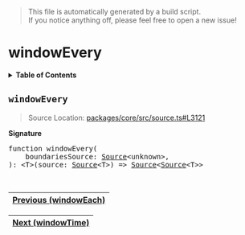 > This file is automatically generated by a build script.<br>If you notice anything off, please feel free to open a new issue!

# windowEvery

<details><summary><b>Table of Contents</b></summary>

1. [<code>windowEvery</code>](#windowEvery)</details>

## <a name="windowEvery"></a><code>windowEvery</code>

> Source Location: [packages\/core\/src\/source.ts#L3121](..\/..\/packages\/core\/src\/source.ts#L3121)

<b>Signature</b>

<pre>function windowEvery(<br>    boundariesSource: <a href="../03-api-source/00-Source.md#Source-Interface">Source</a>&lt;unknown&gt;,<br>): &lt;T&gt;(source: <a href="../03-api-source/00-Source.md#Source-Interface">Source</a>&lt;T&gt;) =&gt; <a href="../03-api-source/00-Source.md#Source-Interface">Source</a>&lt;<a href="../03-api-source/00-Source.md#Source-Interface">Source</a>&lt;T&gt;&gt;</pre><br>

| [Previous \(windowEach\)](100-windowEach.md#readme) |
| --- |

<div align="right">

| [Next \(windowTime\)](102-windowTime.md#readme) |
| --- |
</div>
